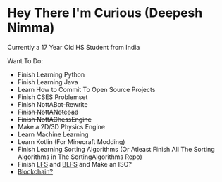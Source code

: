 # Hey There I'm Curious (Deepesh Nimma)


Currently a 17 Year Old HS Student from India

Want To Do:
* Finish Learning Python
* Finish Learning Java
* Learn How to Commit To Open Source Projects
* Finish CSES Problemset
* Finish NottABot-Rewrite
* ~~Finish NottANotepad~~
* ~~Finish NottAChessEngine~~
* Make a 2D/3D Physics Engine
* Learn Machine Learning
* Learn Kotlin (For Minecraft Modding)
* Finish Learning Sorting Algorithms (Or Atleast Finish All The Sorting Algorithms in The SortingAlgorithms Repo)
* Finish [LFS](https://linuxfromscratch.org/) and [BLFS](https://linuxfromscratch.org/blfs/) and Make an ISO?
* [Blockchain?](https://medium.com/crypto-currently/lets-build-the-tiniest-blockchain-e70965a248b)
